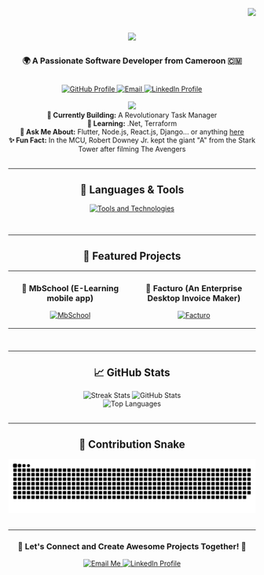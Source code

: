 <!-- Visitor Badge -->
<img align="right" src="https://visitor-badge.laobi.icu/badge?page_id=malachieborohoul.malachieborohoul" />

<!-- Introduction -->
<h1 align="center">
    <img src="https://readme-typing-svg.herokuapp.com?font=Righteous&size=35&center=true&vCenter=true&width=500&height=70&duration=4000&lines=Welcome!+👋;+I'm+Malachie+Borohoul!;" />
</h1>

<h3 align="center">🌍 A Passionate Software Developer from Cameroon 🇨🇲</h3>

<br/>

<div align="center">
    <a href="https://github.com/malachieborohoul" target="_blank">
        <img src="https://img.shields.io/badge/GitHub-171515?style=for-the-badge&logo=github&logoColor=white" alt="GitHub Profile"/>
    </a>
    <a href="mailto:malachieborohoul@gmail.com">
        <img src="https://img.shields.io/badge/Gmail-EA4335?style=for-the-badge&logo=gmail&logoColor=white" alt="Email"/>
    </a>
    <a href="https://www.linkedin.com/in/borohoul-soguelni-malachie-49b3251a4/" target="_blank">
        <img src="https://img.shields.io/badge/LinkedIn-0A66C2?style=for-the-badge&logo=linkedin&logoColor=white" alt="LinkedIn Profile"/>
    </a>
</div>

<br/>

<!-- Current Focus and Fun Fact -->
<div align="center">
    <img src="https://media.giphy.com/media/ZvLUt0LWkIq8Y/source.gif](https://media.tenor.com/Dc8nFwst79AAAAAi/kek-angry.gif" width="300"/><br>
    <b>🔭 Currently Building:</b> A Revolutionary Task Manager<br>
    <b>🌱 Learning:</b> .Net, Terraform<br>
    <b>💬 Ask Me About:</b> Flutter, Node.js, React.js, Django... or anything <a href="https://github.com/malachieborohoul/malachieborohoul/issues">here</a><br>
    <b>✨ Fun Fact:</b> In the MCU, Robert Downey Jr. kept the giant "A" from the Stark Tower after filming The Avengers
</div>

<br/>

---

<!-- Languages, Frameworks, Tools -->
<h2 align="center">🔧 Languages & Tools</h2>
<p align="center">
    <a href="https://flutter.dev" target="_blank"> <img src="https://skillicons.dev/icons?i=flutter,dart,nodejs,express,python,django,cpp,cs,dotnet,php,html,css,tailwind,javascript,react,nextjs,wasm,c,java,mysql,azure,git,firebase,mongodb,postman,rider,supabase,sequelize,docker,kubernetes,github,vscode&theme=dark" alt="Tools and Technologies"/> </a>
</p>

<br/>

---

<!-- My Projects -->
<h2 align="center">🚀 Featured Projects</h2>
<div align="center">
    <table>
        <tr>
            <td width="50%">
                <h3 align="center">🔹 MbSchool (E-Learning mobile app)</h3>
                <p align="center">
                    <a href="https://github.com/malachieborohoul/mbschool" target="_blank">
                        <img src="https://github-readme-stats.vercel.app/api/pin/?username=malachieborohoul&repo=mbschool&theme=radical" alt="MbSchool"/>
                    </a>
                </p>
            </td>
            <td width="50%">
                <h3 align="center">🔹 Facturo (An Enterprise Desktop Invoice Maker)</h3>
                <p align="center">
                    <a href="https://github.com/malachieborohoul/facturo" target="_blank">
                        <img src="https://github-readme-stats.vercel.app/api/pin/?username=malachieborohoul&repo=facturo&theme=radical" alt="Facturo"/>
                    </a>
                </p>
            </td>
        </tr>
    </table>
</div>

<br/>

---

<!-- GitHub Stats -->
<h2 align="center">📈 GitHub Stats</h2>
<div align="center">
  <img width=390 src="https://streak-stats.demolab.com/?user=malachieborohoul&count_private=true&theme=radical&border_radius=10" alt="Streak Stats" />
  <img width=390 src="https://github-readme-stats.vercel.app/api?username=malachieborohoul&count_private=true&show_icons=true&theme=radical&rank_icon=github&border_radius=10" alt="GitHub Stats" />
  <br/>
  <img width=325 src="https://github-readme-stats.vercel.app/api/top-langs/?username=malachieborohoul&langs_count=8&layout=compact&theme=radical&border_radius=10&size_weight=0.5&count_weight=0.5&exclude_repo=github-readme-stats" alt="Top Languages" />
</div>

<br/>

---

<!-- Contribution Snake -->
<h2 align="center">🐍 Contribution Snake</h2>
<div align="center">
  <img src="https://raw.githubusercontent.com/malachieborohoul/malachieborohoul/output/github-contribution-grid-snake.svg" alt="Contribution Snake" />
</div>

<br/>

---

<!-- Footer -->
<div align="center">
    <h3>🌟 Let's Connect and Create Awesome Projects Together! 🌟</h3>
    <a href="mailto:malachieborohoul@gmail.com" target="_blank">
        <img src="https://img.shields.io/badge/Gmail-EA4335?style=for-the-badge&logo=gmail&logoColor=white" alt="Email Me"/>
    </a>
    <a href="https://www.linkedin.com/in/borohoul-soguelni-malachie-49b3251a4/" target="_blank">
        <img src="https://img.shields.io/badge/LinkedIn-0A66C2?style=for-the-badge&logo=linkedin&logoColor=white" alt="LinkedIn Profile"/>
    </a>
</div>

<br/>
